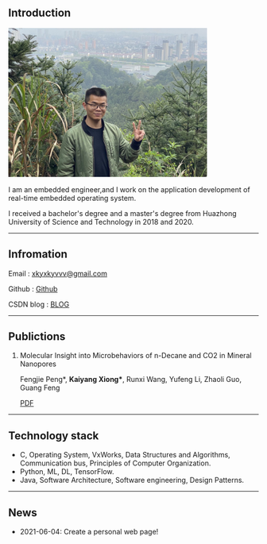 ## Introduction

<img src="./pictures/me.jpg" alt="图片替换文本" width="400" height="300" align="bottom" />

I am an embedded engineer,and I work on the application development of real-time embedded operating system. 

I received a bachelor's degree and a master's degree from Huazhong University of Science and Technology in 2018 and 2020.

______

## Infromation

Email : xkyxkyvvv@gmail.com

Github : [Github](https://github.com/xkyvvv)

CSDN blog : [BLOG](https://blog.csdn.net/qq_41854911)

_______

## Publictions

1. Molecular Insight into Microbehaviors of n-Decane and CO2 in Mineral Nanopores

   Fengjie Peng*, **Kaiyang Xiong\***, Runxi Wang, Yufeng Li, Zhaoli Guo, Guang Feng

   [PDF](https://sci-hub.se/10.1021/acs.energyfuels.9b04125)

-------

## Technology stack

* C, Operating System, VxWorks, Data Structures and Algorithms, Communication bus, Principles of Computer Organization.
* Python, ML, DL, TensorFlow.
* Java, Software Architecture, Software engineering, Design Patterns.

______

## News

* 2021-06-04: Create a personal web page!

